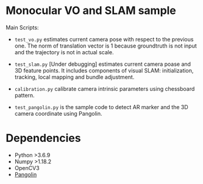 # Monocular VO and SLAM sample

Main Scripts:
* `test_vo.py` estimates current camera pose with respect to the previous one. The norm of translation vector is 1 because groundtruth is not input and the trajectory is not in actual scale.

* `test_slam.py` [Under debugging] estimates current camera poase and 3D feature points. It includes components of visual SLAM: initialization, tracking, local mapping and bundle adjustment. 

* `calibration.py` calibrate camera intrinsic parameters using chessboard pattern.

* `test_pangolin.py` is the sample code to detect AR marker and the 3D camera coordinate using Pangolin.


# Dependencies

* Python >3.6.9
* Numpy >1.18.2
* OpenCV3
* [Pangolin](https://github.com/uoip/pangolin)